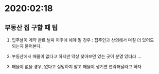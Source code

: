# 2020:02:18

## 부동산 집 구할 때 팁

1. 입주날이 계약 만료 날짜 이후에 해야 될 경우 
: 집주인과 상의해서 며칠 더 있어도 되는지 물어본다.

2. 부동산에서 매물이 없다고 하지만 막상 찾아보면 있는 곳이 분명 있더라 ...

3. 매물이 없을 경우, 없다고 실망하지 말고 매물이 생기면 연락해달라고 하자

## 
